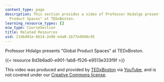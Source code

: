 ```yaml
---
content_type: page
description: This section provides a video of Professor Hidalgo presenting "Global
  Product Spaces" at TEDxBoston.
learning_resource_types: []
ocw_type: CourseSection
title: Related Resources
uid: 214bd91e-8b14-2e96-e4a0-1b77ed940c95
---
```


Professor Hidalgo presents "Global Product Spaces" at TEDxBoston.

{{< resource 8d3b6ad0-e901-1ab8-f526-e9513e333f9f >}}

This video was produced and provided by [TEDxBoston](http://tedxboston.org/) via [YouTube](http://www.youtube.com), and is not covered under our [Creative Commons license](/terms/#cc).